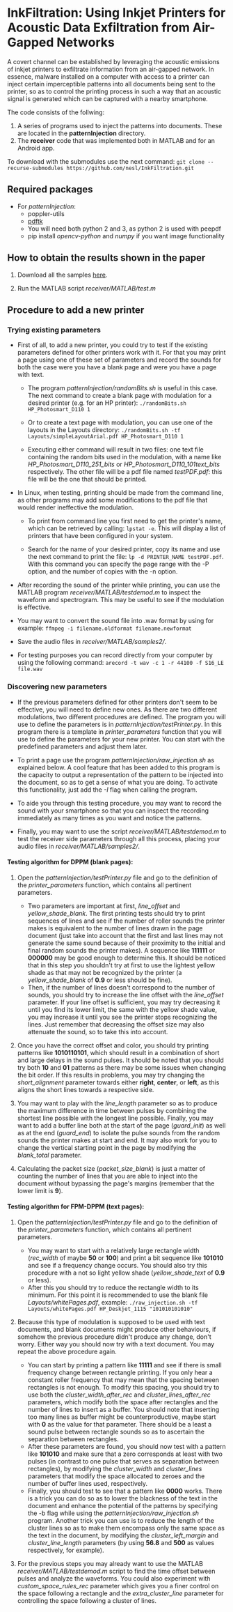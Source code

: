 # InkFiltration: Using Inkjet Printers for Acoustic Data Exfiltration from Air-Gapped Networks

A covert channel can be established by leveraging the acoustic emissions of inkjet printers to exfiltrate information from an air-gapped network. In essence, malware installed on a computer with access to a printer can inject certain imperceptible patterns into all documents being sent to the printer, so as to control the printing process in such a way that an acoustic signal is generated which can be captured with a nearby smartphone.

The code consists of the follwing:

1. A series of programs used to inject the patterns into documents. These are located in the **patternInjection** directory.
1. The **receiver** code that was implemented both in MATLAB and for an Android app.

To download with the submodules use the next command: `git clone --recurse-submodules https://github.com/nesl/InkFiltration.git`

## Required packages

- For *patternInjection*:
  - poppler-utils
  - [pdftk](https://wilransz.com/pdftk-on-ubuntu-18-04/)
  - You will need both python 2 and 3, as python 2 is used with peepdf
  - pip install *opencv-python* and *numpy* if you want image functionality

## How to obtain the results shown in the paper

1. Download all the samples [here](https://drive.google.com/file/d/1i4jgTm4fGE4vT6IUTMaa1_sHq3aUKbgj/view?usp=sharing). 

2. Run the MATLAB script *receiver/MATLAB/test.m*
  
## Procedure to add a new printer

### Trying existing parameters

- First of all, to add a new printer, you could try to test if the existing parameters defined for other printers work with it. For that you may print a page using one of these set of parameters and record the sounds for both the case were you have a blank page and were you have a page with text.

  - The program *patternInjection/randomBits.sh* is useful in this case. The next command to create a blank page with modulation for a desired printer (e.g. for an HP printer): `./randomBits.sh HP_Photosmart_D110 1`

  - Or to create a text page with modulation, you can use one of the layouts in the Layouts directory: `./randomBits.sh -tf Layouts/simpleLayoutArial.pdf HP_Photosmart_D110 1`

  - Executing either command will result in two files: one text file containing the random bits used in the modulation, with a name like *HP_Photosmart_D110_251_bits* or *HP_Photosmart_D110_101text_bits* respectively. The other file will be a pdf file named *testPDF.pdf*: this file will be the one that should be printed.

- In Linux, when testing, printing should be made from the command line, as other programs may add some modifications to the pdf file that would render ineffective the modulation.

  - To print from command line you first need to get the printer's name, which can be retrieved by calling: `lpstat -e`. This will display a list of printers that have been configured in your system.

  - Search for the name of your desired printer, copy its name and use the next command to print the file: `lp -d PRINTER_NAME testPDF.pdf`. With this command you can specify the page range with the -P option, and the number of copies with the -n option.

- After recording the sound of the printer while printing, you can use the MATLAB program *receiver/MATLAB/testdemod.m* to inspect the waveform and spectrogram. This may be useful to see if the modulation is effective.

- You may want to convert the sound file into .wav format by using for example: `ffmpeg -i filename.oldformat filename.newformat`

- Save the audio files in *receiver/MATLAB/samples2/*.

- For testing purposes you can record directly from your computer by using the following command: `arecord -t wav -c 1 -r 44100 -f S16_LE file.wav`

### Discovering new parameters

- If the previous parameters defined for other printers don't seem to be effective, you will need to define new ones. As there are two different modulations, two different procedures are defined. The program you will use to define the parameters is in *patternInjection/testPrinter.py*. In this program there is a template in *printer_parameters* function that you will use to define the parameters for your new printer. You can start with the predefined parameters and adjust them later. 

- To print a page use the program *patternInjection/raw_injection.sh* as explained below. A cool feature that has been added to this program is the capacity to output a representation of the pattern to be injected into the document, so as to get a sense of what you are doing. To activate this functionality, just add the *-I* flag when calling the program.

- To aide you through this testing procedure, you may want to record the sound with your smartphone so that you can inspect the recording immediately as many times as you want and notice the patterns. 

- Finally, you may want to use the script *receiver/MATLAB/testdemod.m* to test the receiver side parameters through all this process, placing your audio files in *receiver/MATLAB/samples2/*.

#### Testing algorithm for DPPM (blank pages):

1. Open the *patternInjection/testPrinter.py* file and go to the definition of the *printer_parameters* function, which contains all pertinent parameters. 
   - Two parameters are important at first, *line_offset* and *yellow_shade_blank*. The first printing tests should try to print sequences of lines and see if the number of roller sounds the printer makes is equivalent to the number of lines drawn in the page document (just take into account that the first and last lines may not generate the same sound because of their proximity to the initial and final random sounds the printer makes). A sequence like **111111** or **000000** may be good enough to determine this. It should be noticed that in this step you shouldn't try at first to use the lightest yellow shade as that may not be recognized by the printer (a *yellow_shade_blank* of **0.9** or less should be fine). 
   - Then, if the number of lines doesn't correspond to the number of sounds, you should try to increase the line offset with the *line_offset* parameter. If your line offset is sufficient, you may try decreasing it until you find its lower limit, the same with the yellow shade value, you may increase it until you see the printer stops recognizing the lines. Just remember that decreasing the offset size may also attenuate the sound, so to take this into account.

2. Once you have the correct offset and color, you should try printing patterns like **1010110101**, which should result in a combination of short and large delays in the sound pulses. It should be noted that you should try both **10** and **01** patterns as there may be some issues when changing the bit order. If this results in problems, you may try changing the *short_alignment* parameter towards either **right**, **center**, or **left**, as this aligns the short lines towards a respective side.

3. You may want to play with the *line_length* parameter so as to produce the maximum difference in time between pulses by combining the shortest line possible with the longest line possible. Finally, you may want to add a buffer line both at the start of the page (*guard_init*) as well as at the end (*guard_end*) to isolate the pulse sounds from the random sounds the printer makes at start and end. It may also work for you to change the vertical starting point in the page by modifying the *blank_total* parameter.

4. Calculating the packet size (*packet_size_blank*) is just a matter of counting the number of lines that you are able to inject into the document without bypassing the page's margins (remember that the lower limit is **9**).

#### Testing algorithm for FPM-DPPM (text pages):

1. Open the *patternInjection/testPrinter.py* file and go to the definition of the *printer_parameters* function, which contains all pertinent parameters. 
   - You may want to start with a relatively large rectangle width (*rec_width* of maybe **50** or **100**) and print a bit sequence like **101010** and see if a frequency change occurs. You should also try this procedure with a not so light yellow shade (*yellow_shade_text* of **0.9** or less). 
   - After this you should try to reduce the rectangle width to its minimum. For this point it is recommended to use the blank file *Layouts/whitePages.pdf*, example: `./raw_injection.sh -tf Layouts/whitePages.pdf HP_Deskjet_1115 "101010101010"`

2. Because this type of modulation is supposed to be used with text documents, and blank documents might produce other behaviours, if somehow the previous procedure didn't produce any change, don't worry. Either way you should now try with a text document. You may repeat the above procedure again. 
   - You can start by printing a pattern like **11111** and see if there is small frequency change between rectangle printing. If you only hear a constant roller frequency that may mean that the spacing between rectangles is not enough. To modify this spacing, you should try to use both the *cluster_width_after_rec* and *cluster_lines_after_rec* parameters, which modify both the space after rectangles and the number of lines to insert as a buffer. You should note that inserting too many lines as buffer might be counterproductive, maybe start with **0** as the value for that parameter. There should be a least a sound pulse between rectangle sounds so as to ascertain the separation between rectangles. 
   - After these parameters are found, you should now test with a pattern like **101010** and make sure that a zero corresponds at least with two pulses (in contrast to one pulse that serves as separation between rectangles), by modifying the *cluster_width* and *cluster_lines* parameters that modify the space allocated to zeroes and the number of buffer lines used, respectively. 
   - Finally, you should test to see that a pattern like **0000** works. There is a trick you can do so as to lower the blackness of the text in the document and enhance the potential of the patterns by specifying the -b flag while using the *patternInjection/raw_injection.sh* program. Another trick you can use is to reduce the length of the cluster lines so as to make them encompass only the same space as the text in the document, by modifying the *cluster_left_margin* and *cluster_line_length* parameters (by using **56.8** and **500** as values respectively, for example).

3. For the previous steps you may already want to use the MATLAB *receiver/MATLAB/testdemod.m* script to find the time offset between pulses and analyze the waveforms. You could also experiment with *custom_space_rules_rec* parameter which gives you a finer control on the space following a rectangle and the *extra_cluster_line* parameter for controlling the space following a cluster of lines.
